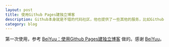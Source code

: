```yaml
---
layout: post
title: 使用Github Pages建独立博客
description: Github本身就是不错的代码社区，他也提供了一些其他的服务，比如Github Pages，使用它可以很方便的建立自己的独立博客，并且免费。
category: blog
---
```


第一次使用，参考
[BeiYuu：使用Github Pages建独立博客](http://beiyuu.com/github-pages/ "http://beiyuu.com/github-pages/")
做的。感谢 [BeiYuu](http://beiyuu.com "http://beiyuu.com")。
